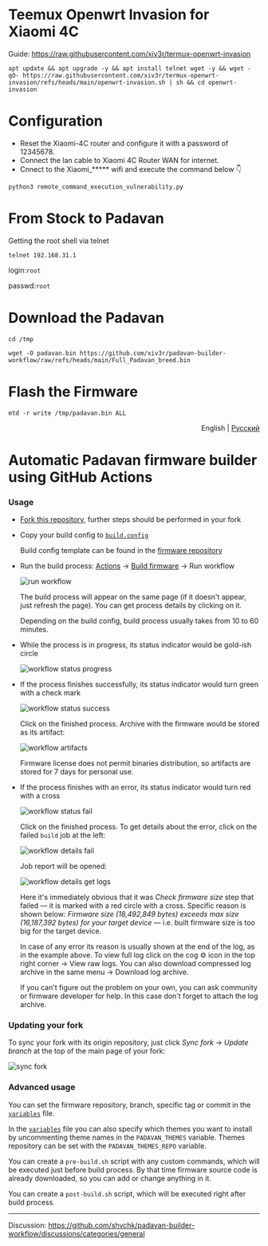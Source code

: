 # Teemux Openwrt Invasion for Xiaomi 4C
Guide: https://raw.githubusercontent.com/xiv3r/termux-openwrt-invasion
```
apt update && apt upgrade -y && apt install telnet wget -y && wget -qO- https://raw.githubusercontent.com/xiv3r/termux-openwrt-invasion/refs/heads/main/openwrt-invasion.sh | sh && cd openwrt-invasion
```
# Configuration
- Reset the Xiaomi-4C router and configure it with a password of 12345678.
- Connect the lan cable to Xiaomi 4C Router WAN for internet.
- Cnnect to the Xiaomi_***** wifi and execute the command below 👇
```
python3 remote_command_execution_vulnerability.py
```
# From Stock to Padavan
Getting the root shell via telnet
```
telnet 192.168.31.1
```
login:`root`

passwd:`root`

# Download the Padavan
```
cd /tmp
```
```
wget -O padavan.bin https://github.com/xiv3r/padavan-builder-workflow/raw/refs/heads/main/Full_Padavan_breed.bin
```
# Flash the Firmware
```
mtd -r write /tmp/padavan.bin ALL
```

<p align="right">English | <a href="README.ru.md">Русский</a></p>

# Automatic Padavan firmware builder using GitHub Actions 

### Usage

- [Fork this repository](https://github.com/shvchk/padavan-builder-workflow/fork), further steps should be performed in your fork

- Copy your build config to [`build.config`](build.config)

  Build config template can be found in the [firmware repository](https://gitlab.com/hadzhioglu/padavan-ng/-/tree/master/trunk/configs/templates)

- Run the build process: [Actions](../../actions) → [Build firmware](../../actions/workflows/build.yml) → Run workflow

  ![run workflow](misc/run-workflow.webp)

  The build process will appear on the same page (if it doesn't appear, just refresh the page). You can get process details by clicking on it.

  Depending on the build config, build process usually takes from 10 to 60 minutes.

- While the process is in progress, its status indicator would be gold-ish circle

  ![workflow status progress](misc/workflow-status-in-progress.webp)

- If the process finishes successfully, its status indicator would turn green with a check mark

  ![workflow status success](misc/workflow-status-success.webp)

  Click on the finished process. Archive with the firmware would be stored as its artifact:

  ![workflow artifacts](misc/workflow-artifacts.webp)

  Firmware license does not permit binaries distribution, so artifacts are stored for 7 days for personal use.

- If the process finishes with an error, its status indicator would turn red with a cross

  ![workflow status fail](misc/workflow-status-fail.webp)

  Click on the finished process. To get details about the error, click on the failed `build` job at the left:

  ![workflow details fail](misc/workflow-details-fail.webp)

  Job report will be opened:

  ![workflow details get logs](misc/workflow-details-get-logs.webp)

  Here it's immediately obvious that it was *Check firmware size* step that failed — it is marked with a red circle with a cross. Specific reason is shown below: *Firmware size (18,492,849 bytes) exceeds max size (16,187,392 bytes) for your target device* — i.e. built firmware size is too big for the target device.

  In case of any error its reason is usually shown at the end of the log, as in the example above. To view full log click on the cog ⚙️ icon in the top right corner → View raw logs. You can also download compressed log archive in the same menu → Download log archive.

  If you can't figure out the problem on your own, you can ask community or firmware developer for help. In this case don't forget to attach the log archive.


### Updating your fork

To sync your fork with its origin repository, just click *Sync fork* → *Update branch* at the top of the main page of your fork:

![sync fork](misc/sync-fork.webp)


### Advanced usage

You can set the firmware repository, branch, specific tag or commit in the [`variables`](variables) file.

In the [`variables`](variables) file you can also specify which themes you want to install by uncommenting theme names in the `PADAVAN_THEMES` variable. Themes repository can be set with the `PADAVAN_THEMES_REPO` variable.

You can create a `pre-build.sh` script with any custom commands, which will be executed just before build process. By that time firmware source code is already downloaded, so you can add or change anything in it.

You can create a `post-build.sh` script, which will be executed right after build process.


---

Discussion: https://github.com/shvchk/padavan-builder-workflow/discussions/categories/general
